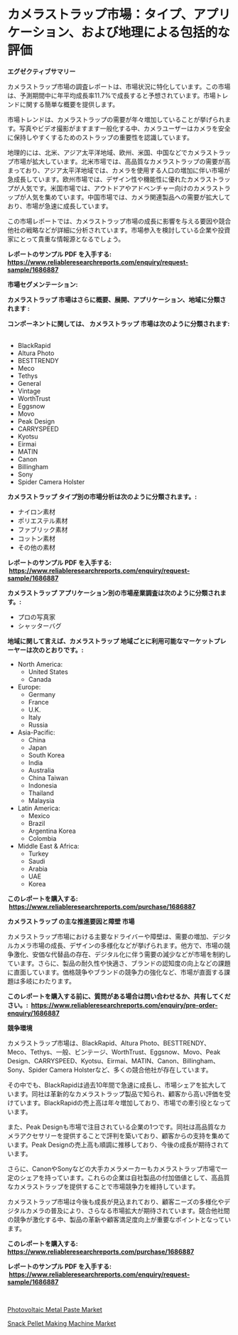 <p><h1>カメラストラップ市場：タイプ、アプリケーション、および地理による包括的な評価</h1></p><p><strong>エグゼクティブサマリー</strong></p>
<p><p>カメラストラップ市場の調査レポートは、市場状況に特化しています。この市場は、予測期間中に年平均成長率11.7%で成長すると予想されています。市場トレンドに関する簡単な概要を提供します。</p><p>市場トレンドは、カメラストラップの需要が年々増加していることが挙げられます。写真やビデオ撮影がますます一般化する中、カメラユーザーはカメラを安全に保持しやすくするためのストラップの重要性を認識しています。</p><p>地理的には、北米、アジア太平洋地域、欧州、米国、中国などでカメラストラップ市場が拡大しています。北米市場では、高品質なカメラストラップの需要が高まっており、アジア太平洋地域では、カメラを使用する人口の増加に伴い市場が急成長しています。欧州市場では、デザイン性や機能性に優れたカメラストラップが人気です。米国市場では、アウトドアやアドベンチャー向けのカメラストラップが人気を集めています。中国市場では、カメラ関連製品への需要が拡大しており、市場が急速に成長しています。</p><p>この市場レポートでは、カメラストラップ市場の成長に影響を与える要因や競合他社の戦略などが詳細に分析されています。市場参入を検討している企業や投資家にとって貴重な情報源となるでしょう。</p></p>
<p><strong>レポートのサンプル PDF を入手する: <a href="https://www.reliableresearchreports.com/enquiry/request-sample/1686887">https://www.reliableresearchreports.com/enquiry/request-sample/1686887</a></strong></p>
<p><strong>市場セグメンテーション:</strong></p>
<p><strong> カメラストラップ 市場はさらに概要、展開、アプリケーション、地域に分類されます :</strong></p>
<p><strong>コンポーネントに関しては、 カメラストラップ 市場は次のように分類されます: &nbsp;</strong></p>
<p><ul><li>BlackRapid</li><li>Altura Photo</li><li>BESTTRENDY</li><li>Meco</li><li>Tethys</li><li>General</li><li>Vintage</li><li>WorthTrust</li><li>Eggsnow</li><li>Movo</li><li>Peak Design</li><li>CARRYSPEED</li><li>Kyotsu</li><li>Eirmai</li><li>MATIN</li><li>Canon</li><li>Billingham</li><li>Sony</li><li>Spider Camera Holster</li></ul></p>
<p><strong> カメラストラップ タイプ別の市場分析は次のように分類されます。:</strong></p>
<p><ul><li>ナイロン素材</li><li>ポリエステル素材</li><li>ファブリック素材</li><li>コットン素材</li><li>その他の素材</li></ul></p>
<p><strong>レポートのサンプル PDF を入手する: &nbsp;<a href="https://www.reliableresearchreports.com/enquiry/request-sample/1686887">https://www.reliableresearchreports.com/enquiry/request-sample/1686887</a></strong></p>
<p><strong> カメラストラップ アプリケーション別の市場産業調査は次のように分類されます。:</strong></p>
<p><ul><li>プロの写真家</li><li>シャッターバグ</li></ul></p>
<p><strong>地域に関して言えば、カメラストラップ 地域ごとに利用可能なマーケットプレーヤーは次のとおりです。:</strong></p>
<p><ul>
    <li>
        North America:
        <ul>
            <li>United States</li>
            <li>Canada</li>
        </ul>
    </li>
    <li>
        Europe:
        <ul>
            <li>Germany</li>
            <li>France</li>
            <li>U.K.</li>
            <li>Italy</li>
            <li>Russia</li>
        </ul>
    </li>
    <li>
        Asia-Pacific:
        <ul>
            <li>China</li>
            <li>Japan</li>
            <li>South Korea</li>
            <li>India</li>
            <li>Australia</li>
            <li>China Taiwan</li>
            <li>Indonesia</li>
            <li>Thailand</li>
            <li>Malaysia</li>
        </ul>
    </li>
    <li>
        Latin America:
        <ul>
            <li>Mexico</li>
            <li>Brazil</li>
            <li>Argentina Korea</li>
            <li>Colombia</li>
        </ul>
    </li>
    <li>
        Middle East & Africa:
        <ul>
            <li>Turkey</li>
            <li>Saudi</li>
            <li>Arabia</li>
            <li>UAE</li>
            <li>Korea</li>
        </ul>
    </li>
    </ul></p>
<p><strong>このレポートを購入する: &nbsp;<a href="https://www.reliableresearchreports.com/purchase/1686887">https://www.reliableresearchreports.com/purchase/1686887</a></strong></p>
<p><strong>カメラストラップ の主な推進要因と障壁 市場</strong></p>
<p><p>カメラストラップ市場における主要なドライバーや障壁は、需要の増加、デジタルカメラ市場の成長、デザインの多様化などが挙げられます。他方で、市場の競争激化、安価な代替品の存在、デジタル化に伴う需要の減少などが市場を制約しています。さらに、製品の耐久性や快適さ、ブランドの認知度の向上などの課題に直面しています。価格競争やブランドの競争力の強化など、市場が直面する課題は多岐にわたります。</p></p>
<p><strong>このレポートを購入する前に、質問がある場合は問い合わせるか、共有してください。:&nbsp; <a href="https://www.reliableresearchreports.com/enquiry/pre-order-enquiry/1686887">https://www.reliableresearchreports.com/enquiry/pre-order-enquiry/1686887</a></strong></p>
<p><strong>競争環境</strong></p>
<p><p>カメラストラップ市場は、BlackRapid、Altura Photo、BESTTRENDY、Meco、Tethys、一般、ビンテージ、WorthTrust、Eggsnow、Movo、Peak Design、CARRYSPEED、Kyotsu、Eirmai、MATIN、Canon、Billingham、Sony、Spider Camera Holsterなど、多くの競合他社が存在しています。</p><p>その中でも、BlackRapidは過去10年間で急速に成長し、市場シェアを拡大しています。同社は革新的なカメラストラップ製品で知られ、顧客から高い評価を受けています。BlackRapidの売上高は年々増加しており、市場での牽引役となっています。</p><p>また、Peak Designも市場で注目されている企業の1つです。同社は高品質なカメラアクセサリーを提供することで評判を築いており、顧客からの支持を集めています。Peak Designの売上高も順調に推移しており、今後の成長が期待されています。</p><p>さらに、CanonやSonyなどの大手カメラメーカーもカメラストラップ市場で一定のシェアを持っています。これらの企業は自社製品の付加価値として、高品質なカメラストラップを提供することで市場競争力を維持しています。</p><p>カメラストラップ市場は今後も成長が見込まれており、顧客ニーズの多様化やデジタルカメラの普及により、さらなる市場拡大が期待されています。競合他社間の競争が激化する中、製品の革新や顧客満足度向上が重要なポイントとなっています。</p></p>
<p><strong>このレポートを購入する: &nbsp; <a href="https://www.reliableresearchreports.com/purchase/1686887">https://www.reliableresearchreports.com/purchase/1686887</a></strong></p>
<p><strong>レポートのサンプル PDF を入手する: &nbsp;<a href="https://www.reliableresearchreports.com/enquiry/request-sample/1686887">https://www.reliableresearchreports.com/enquiry/request-sample/1686887</a></strong><strong></strong></p>
<p>&nbsp;</p>
<p><p><a href="https://github.com/Sarissaschmalingtr6fz2739/Market-Research-Report-List-1/blob/main/photovoltaic-metal-paste-market.md">Photovoltaic Metal Paste Market</a></p><p><a href="https://five-trouble-98a.notion.site/Snack-Pellet-Making-Machine-Market-Size-Furnishes-Valuable-Information-Encompassing-Market-Share-Ma-5772c9240bd54fcf9b8052014a726e32">Snack Pellet Making Machine Market</a></p></p>